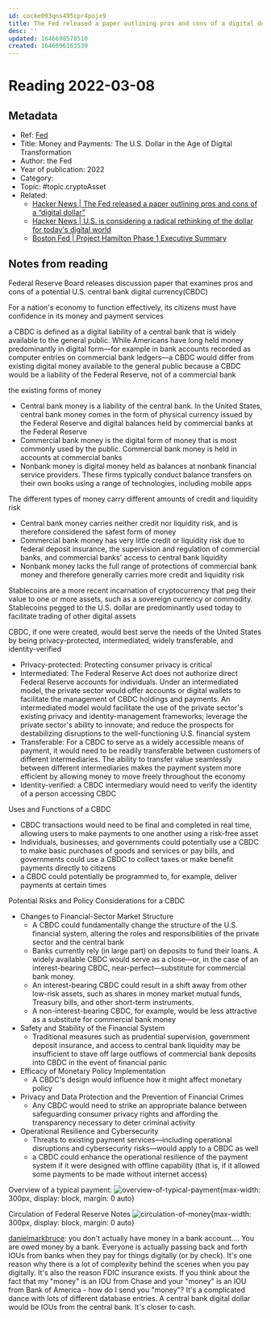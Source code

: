 ```yaml
---
id: cocke093qns495cpr4pojx9
title: The Fed released a paper outlining pros and cons of a digital dollar
desc: ''
updated: 1646698578510
created: 1646696163539
---
```

# Reading 2022-03-08

## Metadata

- Ref: [Fed](https://www.federalreserve.gov/publications/january-2022-cbdc.htm)
- Title: Money and Payments: The U.S. Dollar in the Age of Digital Transformation
- Author: the Fed
- Year of publication: 2022
- Category: 
- Topic: #topic.cryptoAsset
- Related: 
  - [Hacker News | 	The Fed released a paper outlining pros and cons of a “digital dollar”](https://news.ycombinator.com/item?id=30592684)
  - [Hacker News | 	U.S. is considering a radical rethinking of the dollar for today's digital world](https://news.ycombinator.com/item?id=30239803)
  - [Boston Fed | Project Hamilton Phase 1 Executive Summary](https://www.bostonfed.org/publications/one-time-pubs/project-hamilton-phase-1-executive-summary.aspx)

## Notes from reading

Federal Reserve Board releases discussion paper that examines pros and cons of a potential U.S. central bank digital currency(CBDC)

For a nation's economy to function effectively, its citizens must have confidence in its money and payment services

a CBDC is defined as a digital liability of a central bank that is widely available to the general public. While Americans have long held money predominantly in digital form—for example in bank accounts recorded as computer entries on commercial bank ledgers—a CBDC would differ from existing digital money available to the general public because a CBDC would be a liability of the Federal Reserve, not of a commercial bank

the existing forms of money
- Central bank money is a liability of the central bank. In the United States, central bank money comes in the form of physical currency issued by the Federal Reserve and digital balances held by commercial banks at the Federal Reserve
- Commercial bank money is the digital form of money that is most commonly used by the public. Commercial bank money is held in accounts at commercial banks
- Nonbank money is digital money held as balances at nonbank financial service providers. These firms typically conduct balance transfers on their own books using a range of technologies, including mobile apps

The different types of money carry different amounts of credit and liquidity risk
- Central bank money carries neither credit nor liquidity risk, and is therefore considered the safest form of money
- Commercial bank money has very little credit or liquidity risk due to federal deposit insurance, the supervision and regulation of commercial banks, and commercial banks' access to central bank liquidity
- Nonbank money lacks the full range of protections of commercial bank money and therefore generally carries more credit and liquidity risk

Stablecoins are a more recent incarnation of cryptocurrency that peg their value to one or more assets, such as a sovereign currency or commodity. Stablecoins pegged to the U.S. dollar are predominantly used today to facilitate trading of other digital assets

CBDC, if one were created, would best serve the needs of the United States by being privacy-protected, intermediated, widely transferable, and identity-verified
- Privacy-protected: Protecting consumer privacy is critical
- Intermediated: The Federal Reserve Act does not authorize direct Federal Reserve accounts for individuals. Under an intermediated model, the private sector would offer accounts or digital wallets to facilitate the management of CBDC holdings and payments. An intermediated model would facilitate the use of the private sector's existing privacy and identity-management frameworks; leverage the private sector's ability to innovate; and reduce the prospects for destabilizing disruptions to the well-functioning U.S. financial system
- Transferable: For a CBDC to serve as a widely accessible means of payment, it would need to be readily transferable between customers of different intermediaries. The ability to transfer value seamlessly between different intermediaries makes the payment system more efficient by allowing money to move freely throughout the economy
- Identity-verified: a CBDC intermediary would need to verify the identity of a person accessing CBDC

Uses and Functions of a CBDC
- CBDC transactions would need to be final and completed in real time, allowing users to make payments to one another using a risk-free asset
- Individuals, businesses, and governments could potentially use a CBDC to make basic purchases of goods and services or pay bills, and governments could use a CBDC to collect taxes or make benefit payments directly to citizens
- a CBDC could potentially be programmed to, for example, deliver payments at certain times

Potential Risks and Policy Considerations for a CBDC
- Changes to Financial-Sector Market Structure
  - A CBDC could fundamentally change the structure of the U.S. financial system, altering the roles and responsibilities of the private sector and the central bank
  - Banks currently rely (in large part) on deposits to fund their loans. A widely available CBDC would serve as a close—or, in the case of an interest-bearing CBDC, near-perfect—substitute for commercial bank money. 
  - An interest-bearing CBDC could result in a shift away from other low-risk assets, such as shares in money market mutual funds, Treasury bills, and other short-term instruments.
  - A non-interest-bearing CBDC, for example, would be less attractive as a substitute for commercial bank money
- Safety and Stability of the Financial System
  - Traditional measures such as prudential supervision, government deposit insurance, and access to central bank liquidity may be insufficient to stave off large outflows of commercial bank deposits into CBDC in the event of financial panic
- Efficacy of Monetary Policy Implementation
  - A CBDC's design would influence how it might affect monetary policy
- Privacy and Data Protection and the Prevention of Financial Crimes
  - Any CBDC would need to strike an appropriate balance between safeguarding consumer privacy rights and affording the transparency necessary to deter criminal activity
- Operational Resilience and Cybersecurity
  - Threats to existing payment services—including operational disruptions and cybersecurity risks—would apply to a CBDC as well
  - a CBDC could enhance the operational resilience of the payment system if it were designed with offline capability (that is, if it allowed some payments to be made without internet access)

Overview of a typical payment:
![overview-of-typical-payment](https://www.federalreserve.gov/publications/images/DigitalCurrency_Infographics_FigureC1.svg){max-width: 300px, display: block, margin: 0 auto}

Circulation of Federal Reserve Notes
![circulation-of-money](https://www.federalreserve.gov/publications/images/DigitalCurrency_Infographics_FigureC2.svg){max-width: 300px, display: block, margin: 0 auto}

[danielmarkbruce](https://news.ycombinator.com/item?id=30593102):
you don't actually have money in a bank account.... You are owed money by a bank. Everyone is actually passing back and forth IOUs from banks when they pay for things digitally (or by check). It's one reason why there is a lot of complexity behind the scenes when you pay digitally. It's also the reason FDIC insurance exists. If you think about the fact that my "money" is an IOU from Chase and your "money" is an IOU from Bank of America - how do I send you "money"? It's a complicated dance with lots of different database entries.
A central bank digital dollar would be IOUs from the central bank. It's closer to cash.